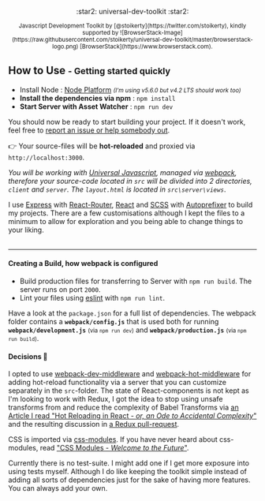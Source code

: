 <p align="center">:star2: universal-dev-toolkit :star2:</p>
<p align="center"><sub>Javascript Development Toolkit by [@stoikerty](https://twitter.com/stoikerty), kindly supported by ![BrowserStack-Image](https://raw.githubusercontent.com/stoikerty/universal-dev-toolkit/master/browserstack-logo.png) [BrowserStack](https://www.browserstack.com).</sub></p>

## How to Use <small>- Getting started quickly</small>
- Install Node : [Node Platform](https://nodejs.org/) <small>*(I'm using v5.6.0 but v4.2 LTS should work too)*</small><br>
- **Install the dependencies via npm** : `npm install`<br>
- **Start Server with Asset Watcher** : `npm run dev`<br>

You should now be ready to start building your project. If it doesn't work, feel free to [report an issue or help somebody out](https://github.com/stoikerty/universal-dev-toolkit/issues).

:point_right:  Your source-files will be **hot-reloaded** and proxied via `http://localhost:3000`.

*You will be working with [Universal Javascript](https://medium.com/@mjackson/universal-javascript-4761051b7ae9#.llvvuk4l5), managed via [webpack](https://webpack.github.io/), therefore your source-code located in `src` will be divided into 2 directories, `client` and `server`. The `layout.html` is located in `src\server\views`*.

I use [Express](http://expressjs.com/) with [React-Router](https://github.com/reactjs/react-router), [React](https://facebook.github.io/react/) and [SCSS](http://sass-lang.com/) with [Autoprefixer](https://github.com/postcss/autoprefixer) to build my projects. There are a few customisations although I kept the files to a minimum to allow for exploration and you being able to change things to your liking.
<br><br>

---

#### Creating a Build, how webpack is configured
- Build production files for transferring to Server with `npm run build`. The server runs on port `2000`.
- Lint your files using [eslint](http://eslint.org/) with `npm run lint`.

Have a look at the `package.json` for a full list of dependencies. The webpack folder contains a **`webpack/config.js`** that is used both for running **`webpack/development.js`** <small>(via `npm run dev`)</small> and **`webpack/production.js`** <small>(via `npm run build`)</small>.

#### Decisions :foggy:

I opted to use [webpack-dev-middleware](https://github.com/webpack/webpack-dev-middleware) and [webpack-hot-middleware](https://github.com/glenjamin/webpack-hot-middleware) for adding hot-reload functionality via a server that you can customize separately in the `src`-folder. The state of React-components is not kept as I'm looking to work with Redux, I got the idea to stop using unsafe transforms from and reduce the complexity of Babel Transforms via [an Article I read "Hot Reloading in React - *or, an Ode to Accidental Complexity*"](https://medium.com/@dan_abramov/hot-reloading-in-react-1140438583bf#.3mce9tv45) and the resulting discussion in [a Redux pull-request](https://github.com/reactjs/redux/pull/1455).

CSS is imported via [css-modules](https://github.com/css-modules/css-modules). If you have never heard about css-modules, read ["CSS Modules - *Welcome to the Future*"](http://glenmaddern.com/articles/css-modules).

Currently there is no test-suite. I might add one if I get more exposure into using tests myself. Although I do like keeping the toolkit simple instead of adding all sorts of dependencies just for the sake of having more features. You can always add your own.
